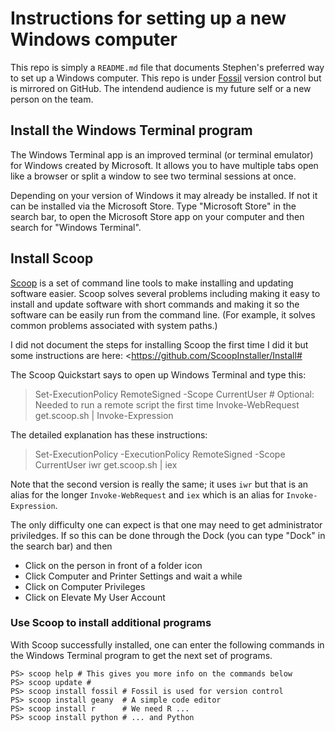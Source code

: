 # Instructions for setting up a new Windows computer

This repo is simply a `README.md` file that documents Stephen's
preferred way to set up a Windows computer. This repo is under
[Fossil](https://fossil-scm.org/) version control but is mirrored on
GitHub. The intendend audience is my future self or a new person on
the team.

## Install the Windows Terminal program

The Windows Terminal app is an improved terminal (or terminal
emulator) for Windows created by Microsoft. It allows you
to have multiple tabs open like a browser or split a window 
to see two terminal sessions at once.

Depending on your version of Windows it may already be installed. If
not it can be installed via the Microsoft Store.  Type "Microsoft
Store" in the search bar, to open the Microsoft Store app on your
computer and then search for "Windows Terminal".

## Install Scoop

[Scoop](https://scoop.sh) is a set of command line tools to make
installing and updating software easier. Scoop solves several
problems including making it easy to install and update software
with short commands and making it so the software can be easily
run from the command line. (For example, it solves common
problems associated with system paths.)


I did not document the steps for installing Scoop the first time I did
it but some instructions are here:
<https://github.com/ScoopInstaller/Install#

The Scoop Quickstart says to open up Windows Terminal and type this:

> Set-ExecutionPolicy RemoteSigned -Scope CurrentUser # Optional: Needed to run a remote script the first time
> Invoke-WebRequest get.scoop.sh | Invoke-Expression

The detailed explanation has these instructions:

> Set-ExecutionPolicy -ExecutionPolicy RemoteSigned -Scope CurrentUser
> iwr get.scoop.sh | iex

Note that the second version is really the same; it uses `iwr` but
that is an alias for the longer `Invoke-WebRequest` and `iex` which is
an alias for `Invoke-Expression`.

The only difficulty one can expect is that one may need to get
administrator priviledges. If so this can be done through the Dock
(you can type "Dock" in the search bar) and then

- Click on the person in front of a folder icon
- Click Computer and Printer Settings and wait a while
- Click on Computer Privileges
- Click on Elevate My User Account

### Use Scoop to install additional programs

With Scoop successfully installed, one can enter the following
commands in the Windows Terminal program to get the next
set of programs.

```
PS> scoop help # This gives you more info on the commands below
PS> scoop update # 
PS> scoop install fossil # Fossil is used for version control
PS> scoop install geany  # A simple code editor
PS> scoop install r      # We need R ...
PS> scoop install python # ... and Python
```



